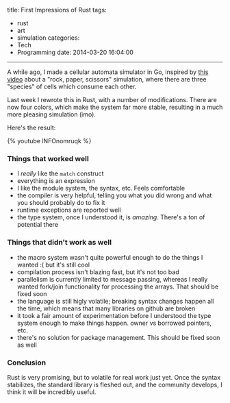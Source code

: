 title: First Impressions of Rust
tags:
  - rust
  - art
  - simulation
categories:
  - Tech
  - Programming
date: 2014-03-20 16:04:00
---
A while ago, I made a cellular automata simulator in Go, inspired by [this video](https://www.youtube.com/watch?v=M4cV0nCIZoc) about a "rock, paper, scissors" simulation, where there are three "species" of cells which consume each other. <!-- Here's [a post about that](). -->

Last week I rewrote this in Rust<!-- more -->, with a number of modifications. There are now four colors, which make the system far more stable, resulting in a much more pleasing simulation (imo).

Here's the result:

{% youtube lNFOnomruqk %}
<br/>
### Things that worked well

- I *really* like the `match` construct
- everything is an expression
- I like the module system, the syntax, etc. Feels comfortable
- the compiler is very helpful, telling you what you did wrong and what you should probably do to fix it
- runtime exceptions are reported well
- the type system, once I understood it, is *amazing*. There's a ton of potential there

### Things that didn't work as well
- the macro system wasn't quite powerful enough to do the things I wanted :( but it's still cool
- compilation process isn't blazing fast, but it's not too bad
- parallelism is currently limited to message passing, whereas I really wanted fork/join functionality for processing the arrays. That should be fixed soon
- the language is still higly volatile; breaking syntax changes happen all the time, which means that many libraries on github are broken
- it took a fair amount of experimentation before I understood the type system enough to make things happen. owner vs borrowed pointers, etc.
- there's no solution for package management. This should be fixed soon as well

### Conclusion
Rust is very promising, but to volatile for real work just yet. Once the syntax stabilizes, the standard library is fleshed out, and the community develops, I think it will be incredibly useful.